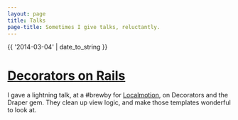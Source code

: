 ```yaml
---
layout: page
title: Talks
page-title: Sometimes I give talks, reluctantly.
---
```


<div class="posts">
  <div class="post">
    <span class="post-date">{{ '2014-03-04' | date_to_string }}</span>
    <h1 class="post-title">
      <a href="/decorators_on_rails">
        Decorators on Rails
      </a>
    </h1>
    I gave a lightning talk, at a #brewby for <a href="http://localmotion.io">Localmotion</a>, on Decorators and the Draper gem. They clean up view logic, and make those templates wonderful to look at.
  </div>
</div>

